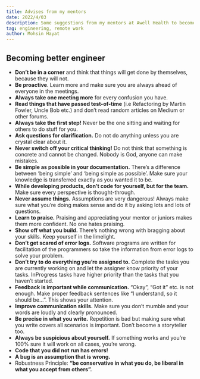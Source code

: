```yaml
---
title: Advises from my mentors
date: 2022/4/03
description: Some suggestions from my mentors at Awell Health to become a better engineer.
tag: engineering, remote work
author: Mohsin Hayat
---
```


## Becoming better engineer

- **Don’t be in a corner** and think that things will get done by themselves, because they will not. 
- **Be proactive**. Learn more and make sure you are always ahead of everyone in the meetings.
- **Always take one meeting more** for every confusion you have.
- **Read things that have passed test-of-time** (i.e Refactoring by Martin Fowler, Uncle Bob etc.) and don’t read random articles on Medium or other forums.
- **Always take the first step!** Never be the one sitting and waiting for others to do stuff for you.
- **Ask questions for clarification.** Do not do anything unless you are crystal clear about it.
- **Never switch off your critical thinking!** Do not think that something is concrete and cannot be changed. Nobody is God, anyone can make mistakes.
- **Be simple as possible in your documentation.** There’s a difference between ‘being simple’ and ‘being simple as possible’. Make sure your knowledge is transferred exactly as you wanted it to be. 
- **While developing products, don’t code for yourself, but for the team.** Make sure every perspective is thought-through.
- **Never assume things.** Assumptions are very dangerous! Always make sure what you’re doing makes sense and do it by asking lots and lots of questions. 
- **Learn to praise.** Praising and appreciating your mentor or juniors makes them more confident. No one hates praising.
- **Show off what you build.** There’s nothing wrong with bragging about your skills. Keep yourself in the limelight.
- **Don’t get scared of error logs.** Software programs are written for facilitation of the programmers so take the information from error logs to solve your problem.
- **Don’t try to do everything you’re assigned to.** Complete the tasks you are currently working on and let the assigner know priority of your tasks. InProgress tasks have higher priority than the tasks that you haven’t started. 
- **Feedback is important while communication.** “Okay”, “Got it” etc. is not enough. Make proper feedback sentences like “I understand, so it should be…”. This shows your attention.
- **Improve communication skills.** Make sure you don’t mumble and your words are loudly and clearly pronounced.
- **Be precise in what you write.** Repetition is bad but making sure what you write covers all scenarios is important. Don’t become a storyteller too.
- **Always be suspicious about yourself.** If something works and you’re 100% sure it will work on all cases, you’re wrong. 
- **Code that you did not run has errors!**
- **A bug is an assumption that is wrong.**
- Robustness Principle: **“be conservative in what you do, be liberal in what you accept from others”.**